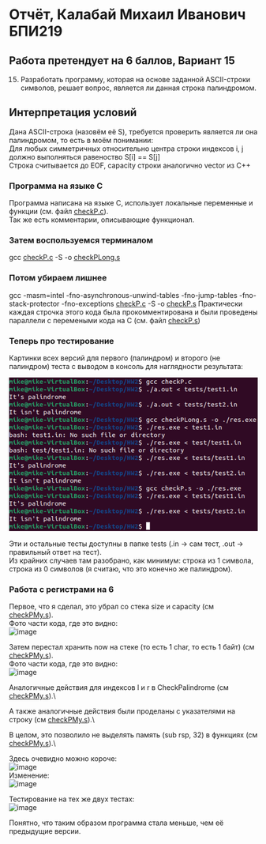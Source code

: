 # Отчёт, Калабай Михаил Иванович БПИ219
## Работа претендует на 6 баллов, Вариант 15

15. Разработать программу, которая на основе заданной ASCII-строки
символов, решает вопрос, является ли данная строка палиндромом.

## Интерпретация условий

Дана ASCII-строка (назовём её S), требуется проверить является ли она палиндромом, то есть в моём понимании: \
Для любых симметричных относительно центра строки индексов i, j должно выполняться равеноство S[i] == S[j] \
Строка считывается до EOF, capacity строки аналогично vector из C++

### Программа на языке C

Программа написана на языке C, использует локальные переменные и функции (см. файл [checkP.c](https://github.com/Kalabay/AVS_IHW02/blob/main/checkP.c)). \
Так же есть комментарии, описывающие функционал. 

### Затем воспользуемся терминалом

gcc [checkP.c](https://github.com/Kalabay/AVS_IHW02/blob/main/checkP.c) -S -o [checkPLong.s](https://github.com/Kalabay/AVS_IHW02/blob/main/checkPLong.s)

### Потом убираем лишнее

gcc -masm=intel -fno-asynchronous-unwind-tables -fno-jump-tables -fno-stack-protector -fno-exceptions [checkP.c](https://github.com/Kalabay/AVS_IHW02/blob/main/checkP.c) -S -o [checkP.s](https://github.com/Kalabay/AVS_IHW02/blob/main/checkP.s)
Практически каждая строчка этого кода была прокомментирована и были проведены параллели с перемеными кода на С (см. файл [checkP.s](https://github.com/Kalabay/AVS_IHW02/blob/main/checkP.s))

### Теперь про тестирование

Картинки всех версий для первого (палиндром) и второго (не палиндром) теста с выводом в консоль для наглядности результата: 

![Build Status](https://github.com/Kalabay/AVS_IHW02/blob/main/tests/tests.png)

Эти и остальные тесты доступны в папке tests (.in -> сам тест, .out -> правильный ответ на тест). \
Из крайних случаев там разобрано, как минимум: строка из 1 символа, строка из 0 символов (я считаю, что это конечно же палиндром).

### Работа с регистрами на 6

Первое, что я сделал, это убрал со стека size и capacity (см [checkPMy.s](https://github.com/Kalabay/AVS_IHW02/blob/main/checkPMy.s)).\
Фото части кода, где это видно:\
<img width="77" alt="image" src="https://user-images.githubusercontent.com/90344366/201540582-2acdaf33-331e-4c23-b1f6-1e7968cd25bb.png">

Затем перестал хранить now на стеке (то есть 1 char, то есть 1 байт) (см [checkPMy.s](https://github.com/Kalabay/AVS_IHW02/blob/main/checkPMy.s)).\
Фото части кода, где это видно:\
<img width="225" alt="image" src="https://user-images.githubusercontent.com/90344366/201541018-d5c06ba4-025c-4be2-b575-c97857fd223f.png">

Аналогичные действия для индексов l и r в CheckPalindrome (см [checkPMy.s](https://github.com/Kalabay/AVS_IHW02/blob/main/checkPMy.s)).\

А также аналогичные действия были проделаны с указателями на строку (см [checkPMy.s](https://github.com/Kalabay/AVS_IHW02/blob/main/checkPMy.s)).\

В целом, это позволило не выделять память (sub	rsp, 32) в функциях (см [checkPMy.s](https://github.com/Kalabay/AVS_IHW02/blob/main/checkPMy.s)).\

Здесь очевидно можно короче:\
<img width="149" alt="image" src="https://user-images.githubusercontent.com/90344366/201541717-dd273613-1a64-42be-b44e-880957947bb2.png">\
Изменение:\
<img width="154" alt="image" src="https://user-images.githubusercontent.com/90344366/201541817-1adffd60-060b-4c1b-aacc-70207ce62464.png">

Тестирование на тех же двух тестах:\
<img width="291" alt="image" src="https://user-images.githubusercontent.com/90344366/201542389-bc8f6793-6874-49ec-beee-030e3a105668.png">

Понятно, что таким образом программа стала меньше, чем её предыдущие версии.
